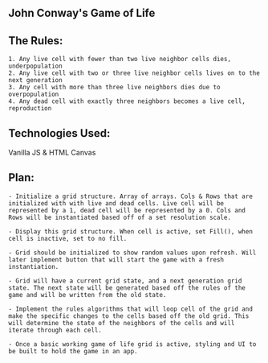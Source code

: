 ## John Conway's Game of Life

## The Rules:
    1. Any live cell with fewer than two live neighbor cells dies, underpopulation
    2. Any live cell with two or three live neighbor cells lives on to the next generation
    3. Any cell with more than three live neighbors dies due to overpopulation
    4. Any dead cell with exactly three neighbors becomes a live cell, reproduction

## Technologies Used:

Vanilla JS & HTML Canvas

## Plan:
    - Initialize a grid structure. Array of arrays. Cols & Rows that are initialized with with live and dead cells. Live cell will be represented by a 1, dead cell will be represented by a 0. Cols and Rows will be instantiated based off of a set resolution scale.

    - Display this grid structure. When cell is active, set Fill(), when cell is inactive, set to no fill.

    - Grid should be initialized to show random values upon refresh. Will later implement button that will start the game with a fresh instantiation.

    - Grid will have a current grid state, and a next generation grid state. The next state will be generated based off the rules of the game and will be written from the old state.

    - Implement the rules algorithms that will loop cell of the grid and make the specific changes to the cells based off the old grid. This will determine the state of the neighbors of the cells and will iterate through each cell.

    - Once a basic working game of life grid is active, styling and UI to be built to hold the game in an app.